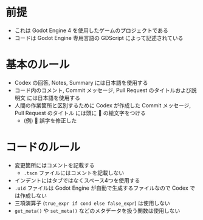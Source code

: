 # 前提

- これは Godot Engine 4 を使用したゲームのプロジェクトである
- コードは Godot Engine 専用言語の GDScript によって記述されている

# 基本のルール

- Codex の回答, Notes, Summary には日本語を使用する
- コード内のコメント, Commit メッセージ, Pull Request のタイトルおよび説明文 には日本語を使用する
- 人間の作業箇所と区別するために Codex が作成した Commit メッセージ, Pull Request のタイトル には頭に 🤖 の絵文字をつける
  - (例) 🤖 誤字を修正した

# コードのルール

- 変更箇所にはコメントを記載する
  - `.tscn` ファイルにはコメントを記載しない
- インデントにはタブではなくスペース4つを使用する
- `.uid` ファイルは Godot Engine が自動で生成するファイルなので Codex では作成しない
- 三項演算子 (`true_expr if cond else false_expr`) は使用しない
- `get_meta()` や `set_meta()` などのメタデータを扱う関数は使用しない
